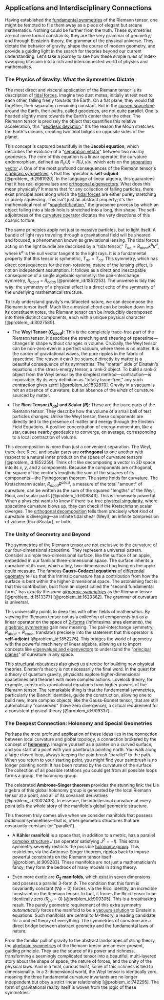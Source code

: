 ## Applications and Interdisciplinary Connections

Having established the [fundamental symmetries](@article_id:160762) of the Riemann tensor, one might be tempted to file them away as a piece of elegant but arcane mathematics. Nothing could be further from the truth. These symmetries are not mere formal constraints; they are the very grammar of geometry, and through Einstein’s theory, the grammar of the physical universe. They dictate the behavior of gravity, shape the course of modern geometry, and provide a guiding light in the search for theories beyond our current understanding. Let's take a journey to see how these simple rules of index-swapping blossom into a rich and interconnected world of physics and mathematics.

### The Physics of Gravity: What the Symmetries Dictate

The most direct and visceral application of the Riemann tensor is its description of [tidal forces](@article_id:158694). Imagine two dust motes, initially at rest next to each other, falling freely towards the Earth. On a flat plane, they would fall together, their separation remaining constant. But in the [curved spacetime](@article_id:184444) around the Earth, their paths, called geodesics, are not quite parallel. One is headed slightly more towards the Earth’s center than the other. The Riemann tensor is precisely the object that quantifies this relative acceleration, this "[geodesic deviation](@article_id:159578)." It's the reason the Moon stretches the Earth's oceans, creating two tidal bulges on opposite sides of the planet.

This concept is captured beautifully in the **Jacobi equation**, which describes the evolution of a "[separation vector](@article_id:267974)" between two nearby geodesics. The core of this equation is a linear operator, the curvature endomorphism, defined as $R_{\dot{\gamma}}(J) = R(J, \dot{\gamma})\dot{\gamma}$, which acts on the [separation vector](@article_id:267974) $J$. One of the most profound consequences of the Riemann tensor's [algebraic symmetries](@article_id:274171) is that this operator is **self-adjoint** [@problem_id:2981920]. In the language of linear algebra, this guarantees that it has real eigenvalues and [orthogonal eigenvectors](@article_id:155028). What does this mean physically? It means that for any collection of falling particles, there exist principal axes along which the [tidal forces](@article_id:158694) are either purely stretching or purely squeezing. This isn't just an abstract property; it's the mathematical root of "[spaghettification](@article_id:159311)," the gruesome process by which an object falling into a black hole is stretched into a long, thin shape. The self-adjointness of the [curvature operator](@article_id:197512) dictates the very directions of this cosmic torture.

The same principles apply not just to massive particles, but to light itself. A bundle of light rays traveling through a gravitational field will be sheared and focused, a phenomenon known as gravitational lensing. The tidal forces acting on the light bundle are described by a "tidal tensor," $T_{ac} = R_{abcd}k^b k^d$, where $k^a$ is the null vector tangent to the light rays. It is a fundamental property that this tensor is symmetric, $T_{ac} = T_{ca}$. This symmetry, which has direct consequences for the non-rotational nature of the lensing effect, is not an independent assumption. It follows as a direct and inescapable consequence of a single algebraic symmetry: the pair-interchange symmetry, $R_{abcd} = R_{cdab}$ [@problem_id:1852253]. The universe is tidy this way; the symmetry of a physical effect is a direct echo of the symmetry of the underlying mathematical structure.

To truly understand gravity's multifaceted nature, we can decompose the Riemann tensor itself. Much like a musical chord can be broken down into its constituent notes, the Riemann tensor can be irreducibly decomposed into three distinct components, each with a unique physical character [@problem_id:3027589].

-   The **Weyl Tensor ($C_{abcd}$):** This is the completely trace-free part of the Riemann tensor. It describes the stretching and shearing of spacetime—changes in shape without changes in volume. Crucially, the Weyl tensor can be non-zero even in a perfect vacuum, where there is no matter. It is the carrier of gravitational waves, the pure ripples in the fabric of spacetime. The reason it can't be sourced directly by matter is a beautiful consequence of its symmetries. The "matter" side of Einstein's equations is the stress-energy tensor, a rank-2 object. To build a rank-2 object from the Weyl tensor by the simplest method—contraction—is impossible. By its very definition as "totally trace-free," any such contraction gives zero! [@problem_id:1832870]. Gravity in a vacuum is not an absence of curvature, but an absence of the *kinds* of curvature sourced by matter.

-   The **Ricci Tensor ($R_{ab}$) and Scalar ($R$):** These are the trace parts of the Riemann tensor. They describe how the volume of a small ball of test particles changes. Unlike the Weyl tensor, these components are directly tied to the presence of matter and energy through the Einstein Field Equations. A positive concentration of energy-momentum, like a star, causes nearby geodesics to converge, on average, corresponding to a local contraction of volume.

This decomposition is more than just a convenient separation. The Weyl, trace-free Ricci, and scalar parts are **orthogonal** to one another with respect to a natural inner product on the space of curvature tensors [@problem_id:1852259]. Think of it like decomposing a vector in 3D space into its $x$, $y$, and $z$ components. Because the components are orthogonal, the square of the vector's length is the sum of the squares of its components—the Pythagorean theorem. The same holds for curvature. The Kretschmann scalar, $R_{abcd}R^{abcd}$, a measure of the total "amount" of curvature, can be written as the sum of the squared "lengths" of the Weyl, Ricci, and scalar parts [@problem_id:909343]. This is immensely powerful. When a physicist wants to know if there is a true [physical singularity](@article_id:260250), where spacetime curvature blows up, they can check if the Kretschmann scalar diverges. The [orthogonal decomposition](@article_id:147526) tells them precisely *what kind* of curvature is diverging—an infinite tidal shear (Weyl), an infinite compression of volume (Ricci/Scalar), or both.

### The Unity of Geometry and Beyond

The symmetries of the Riemann tensor are not exclusive to the curvature of our four-dimensional spacetime. They represent a universal pattern. Consider a simple two-dimensional surface, like the surface of an apple, embedded in our familiar three-dimensional space. The surface inherits a curvature of its own, which a tiny, two-dimensional bug living on the apple could measure. The famous **Gauss-Codazzi equations** of [differential geometry](@article_id:145324) tell us that this intrinsic curvature has a contribution from how the surface is bent within the higher-dimensional space. The astonishing fact is that this contribution, built from an object called the "second fundamental form," has *exactly the same [algebraic symmetries](@article_id:274171)* as the Riemann tensor [@problem_id:1513377] [@problem_id:1623362]. The grammar of curvature is universal.

This universality points to deep ties with other fields of mathematics. By viewing the Riemann tensor not as a collection of components but as a linear operator on the space of [2-forms](@article_id:187514) (infinitesimal area elements), the [algebraic symmetries](@article_id:274171) gain new meaning. The pair-interchange symmetry, $R_{abcd} = R_{cdab}$, translates precisely into the statement that this operator is **self-adjoint** [@problem_id:1852276]. This bridges the world of geometry with the powerful machinery of linear algebra, allowing us to import concepts like [eigenvalues and eigenvectors](@article_id:138314) to understand the "[principal planes](@article_id:163994)" of curvature in any space.

This [structural robustness](@article_id:194808) also gives us a recipe for building new physical theories. Einstein's theory is not necessarily the final word. In the quest for a theory of quantum gravity, physicists explore higher-dimensional spacetimes and theories with more complex actions. Lovelock theory, for example, constructs gravitational equations from higher powers of the Riemann tensor. The remarkable thing is that the fundamental symmetries, particularly the Bianchi identities, guide the construction, allowing one to build new, more complex objects, like the Gauss-Bonnet tensor, that are still automatically "conserved" (have zero divergence), a critical requirement for a consistent physical theory [@problem_id:909337].

### The Deepest Connection: Holonomy and Special Geometries

Perhaps the most profound application of these ideas lies in the connection between local curvature and global topology, a connection brokered by the concept of **[holonomy](@article_id:136557)**. Imagine yourself as a painter on a curved surface, and you start at a point with your paintbrush pointing north. You walk along a large closed loop, always keeping the paintbrush "parallel" to the path. When you return to your starting point, you might find your paintbrush is no longer pointing north! It has been rotated by the curvature of the surface. The collection of all possible rotations you could get from all possible loops forms a group, the holonomy group.

The celebrated **Ambrose-Singer theorem** provides the stunning link: the Lie algebra of this global holonomy group is generated by the local Riemann tensor at a point, and all of its covariant derivatives [@problem_id:3002433]. In essence, the infinitesimal curvature at every point tells the whole story of the manifold's global geometric structure.

This theorem truly comes alive when we consider manifolds that possess *additional* symmetries—that is, other geometric structures that are covariantly constant (or "parallel").

-   A **Kähler manifold** is a space that, in addition to a metric, has a parallel [complex structure](@article_id:268634) $J$ (an operator satisfying $J^2 = -I$). This extra symmetry severely restricts the possible [holonomy group](@article_id:159603). This restriction, via the Ambrose-Singer theorem, ripples back to impose powerful constraints on the Riemann tensor itself [@problem_id:909283]. These manifolds are not just a mathematician's fancy; they form the bedrock of many models in string theory.

-   Even more exotic are **$G_2$ manifolds**, which exist in seven dimensions and possess a parallel 3-form $\phi$. The condition that this form is covariantly constant ($\nabla \phi = 0$) forces, via the Ricci identity, an incredible constraint on the Riemann tensor. In fact, it forces the Ricci tensor to be identically zero ($R_{\mu\nu}=0$) [@problem_id:909305]. This is a breathtaking result. The purely geometric requirement of this extra symmetry *automatically* forces the manifold to be a [vacuum solution](@article_id:268453) to Einstein's equations. Such manifolds are central to M-theory, a leading candidate for a unified theory of everything. The symmetries of curvature are a direct bridge between abstract geometry and the fundamental laws of nature.

From the familiar pull of gravity to the abstract landscapes of string theory, the [algebraic symmetries](@article_id:274171) of the Riemann tensor are an ever-present, guiding principle. They are the source of its power and richness, transforming a seemingly complicated tensor into a beautiful, multi-layered story about the shape of space, the nature of forces, and the unity of the physical laws. And in a final, curious twist, some of this richness is tied to dimensionality. In a 3-dimensional world, the Weyl tensor is identically zero, meaning the three fundamental curvature invariants are no longer independent but obey a strict linear relationship [@problem_id:742295]. The form of gravitational reality itself is woven from the logic of these symmetries.